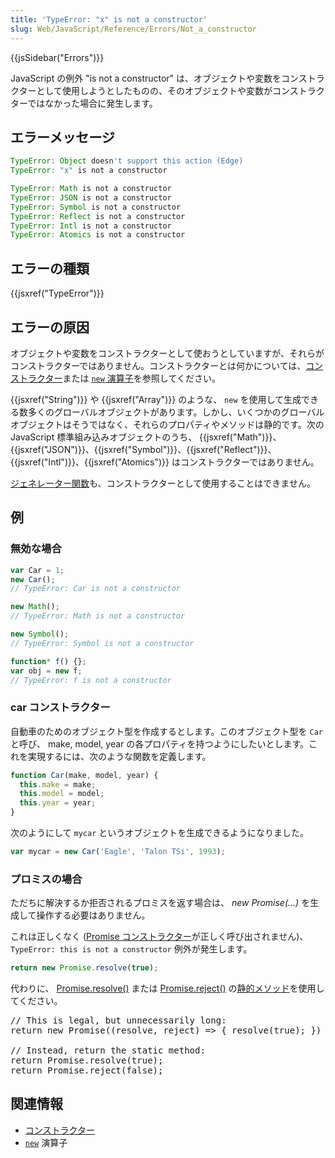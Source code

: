```yaml
---
title: 'TypeError: "x" is not a constructor'
slug: Web/JavaScript/Reference/Errors/Not_a_constructor
---
```

{{jsSidebar("Errors")}}

JavaScript の例外 "is not a constructor" は、オブジェクトや変数をコンストラクターとして使用しようとしたものの、そのオブジェクトや変数がコンストラクターではなかった場合に発生します。

## エラーメッセージ

```js
TypeError: Object doesn't support this action (Edge)
TypeError: "x" is not a constructor

TypeError: Math is not a constructor
TypeError: JSON is not a constructor
TypeError: Symbol is not a constructor
TypeError: Reflect is not a constructor
TypeError: Intl is not a constructor
TypeError: Atomics is not a constructor
```

## エラーの種類

{{jsxref("TypeError")}}

## エラーの原因

オブジェクトや変数をコンストラクターとして使おうとしていますが、それらがコンストラクターではありません。コンストラクターとは何かについては、[コンストラクター](/ja/docs/Glossary/Constructor)または [`new` 演算子](/ja/docs/Web/JavaScript/Reference/Operators/new)を参照してください。

{{jsxref("String")}} や {{jsxref("Array")}} のような、 `new` を使用して生成できる数多くのグローバルオブジェクトがあります。しかし、いくつかのグローバルオブジェクトはそうではなく、それらのプロパティやメソッドは静的です。次の JavaScript 標準組み込みオブジェクトのうち、 {{jsxref("Math")}}、{{jsxref("JSON")}}、{{jsxref("Symbol")}}、{{jsxref("Reflect")}}、{{jsxref("Intl")}}、{{jsxref("Atomics")}} はコンストラクターではありません。

[ジェネレーター関数](/ja/docs/Web/JavaScript/Reference/Statements/function*)も、コンストラクターとして使用することはできません。

## 例

### 無効な場合

```js example-bad
var Car = 1;
new Car();
// TypeError: Car is not a constructor

new Math();
// TypeError: Math is not a constructor

new Symbol();
// TypeError: Symbol is not a constructor

function* f() {};
var obj = new f;
// TypeError: f is not a constructor
```

### car コンストラクター

自動車のためのオブジェクト型を作成するとします。このオブジェクト型を `Car` と呼び、 make, model, year の各プロパティを持つようにしたいとします。これを実現するには、次のような関数を定義します。

```js
function Car(make, model, year) {
  this.make = make;
  this.model = model;
  this.year = year;
}
```

次のようにして `mycar` というオブジェクトを生成できるようになりました。

```js
var mycar = new Car('Eagle', 'Talon TSi', 1993);
```

### プロミスの場合

ただちに解決するか拒否されるプロミスを返す場合は、 _new Promise(...)_ を生成して操作する必要はありません。

これは正しくなく ([Promise コンストラクター](/ja/docs/Web/JavaScript/Reference/Global_Objects/Promise/Promise)が正しく呼び出されません)、 `TypeError: this is not a constructor` 例外が発生します。</p>

```js example-bad
return new Promise.resolve(true);
```

代わりに、 [Promise.resolve()](/ja/docs/Web/JavaScript/Reference/Global_Objects/Promise/resolve) または
[Promise.reject()](/ja/docs/Web/JavaScript/Reference/Global_Objects/Promise/reject) の[静的メソッド](<https://ja.wikipedia.org/wiki/%E3%83%A1%E3%82%BD%E3%83%83%E3%83%89_(%E8%A8%88%E7%AE%97%E6%A9%9F%E7%A7%91%E5%AD%A6)#%E3%82%A4%E3%83%B3%E3%82%B9%E3%82%BF%E3%83%B3%E3%82%B9%E3%83%A1%E3%82%BD%E3%83%83%E3%83%89%E3%81%A8%E3%82%AF%E3%83%A9%E3%82%B9%E3%83%A1%E3%82%BD%E3%83%83%E3%83%89>)を使用してください。

<pre class="brush: js">// This is legal, but unnecessarily long:
return new Promise((resolve, reject) =&gt; { resolve(true); })

// Instead, return the static method:
return Promise.resolve(true);
return Promise.reject(false);
</pre>

<h2 id="See_also">関連情報</h2>

<ul>
  <li><a href="/ja/docs/Glossary/Constructor">コンストラクター</a></li>
 <li><a href="/ja/docs/Web/JavaScript/Reference/Operators/new"><code>new</code></a> 演算子</li>
</ul>
